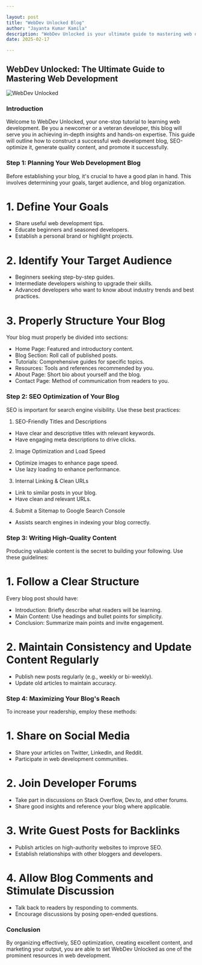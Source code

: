 ```yaml
---

layout: post
title: "WebDev Unlocked Blog"
author: "Jayanta Kumar Kamila"
description: "WebDev Unlocked is your ultimate guide to mastering web development with expert insights, SEO strategies, and step-by-step tutorials to help you grow and succeed."
date: 2025-02-17

---
```



## **WebDev Unlocked: The Ultimate Guide to Mastering Web Development**
![WebDev Unlocked](/blogs/images/profile.png)
### **Introduction**
Welcome to WebDev Unlocked, your one-stop tutorial to learning web development. Be you a newcomer or a veteran developer, this blog will serve you in achieving in-depth insights and hands-on expertise. This guide will outline how to construct a successful web development blog, SEO-optimize it, generate quality content, and promote it successfully.

### **Step 1: Planning Your Web Development Blog**
Before establishing your blog, it's crucial to have a good plan in hand. This involves determining your goals, target audience, and blog organization.
# 1. Define Your Goals
- Share useful web development tips.
- Educate beginners and seasoned developers.
- Establish a personal brand or highlight projects.
# 2. Identify Your Target Audience
- Beginners seeking step-by-step guides.
- Intermediate developers wishing to upgrade their skills.
- Advanced developers who want to know about industry trends and best practices.
# 3. Properly Structure Your Blog
Your blog must properly be divided into sections:
- Home Page: Featured and introductory content.
- Blog Section: Roll call of published posts.
- Tutorials: Comprehensive guides for specific topics.
- Resources: Tools and references recommended by you.
- About Page: Short bio about yourself and the blog.
- Contact Page: Method of communication from readers to you.

### **Step 2: SEO Optimization of Your Blog**
SEO is important for search engine visibility. Use these best practices:
1. SEO-Friendly Titles and Descriptions
- Have clear and descriptive titles with relevant keywords.
- Have engaging meta descriptions to drive clicks.
2. Image Optimization and Load Speed
- Optimize images to enhance page speed.
- Use lazy loading to enhance performance.
3. Internal Linking & Clean URLs
- Link to similar posts in your blog.
- Have clean and relevant URLs.
4. Submit a Sitemap to Google Search Console
- Assists search engines in indexing your blog correctly.


### **Step 3: Writing High-Quality Content**
Producing valuable content is the secret to building your following. Use these guidelines:
# 1. Follow a Clear Structure
Every blog post should have:
- Introduction: Briefly describe what readers will be learning.
- Main Content: Use headings and bullet points for simplicity.
- Conclusion: Summarize main points and invite engagement.
# 2. Maintain Consistency and Update Content Regularly
- Publish new posts regularly (e.g., weekly or bi-weekly).
- Update old articles to maintain accuracy.


### **Step 4: Maximizing Your Blog's Reach**
To increase your readership, employ these methods:
# 1. Share on Social Media
- Share your articles on Twitter, LinkedIn, and Reddit.
- Participate in web development communities.
# 2. Join Developer Forums
- Take part in discussions on Stack Overflow, Dev.to, and other forums.
- Share good insights and reference your blog where applicable.
# 3. Write Guest Posts for Backlinks
- Publish articles on high-authority websites to improve SEO.
- Establish relationships with other bloggers and developers.
# 4. Allow Blog Comments and Stimulate Discussion
- Talk back to readers by responding to comments.
- Encourage discussions by posing open-ended questions.

### **Conclusion**
By organizing effectively, SEO optimization, creating excellent content, and marketing your output, you are able to set WebDev Unlocked as one of the prominent resources in web development.